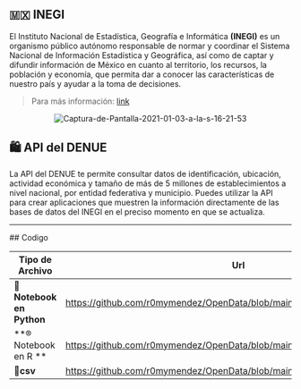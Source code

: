 ## 🇲🇽 INEGI

El Instituto Nacional de Estadística, Geografía e Informática **(INEGI)** es un organismo público autónomo responsable de normar y coordinar el Sistema Nacional de Información Estadística y Geográfica, así como de captar y difundir información de México en cuanto al territorio, los recursos, la población y economía, que permita dar a conocer las características de nuestro país y ayudar a la toma de decisiones. 

> Para más información: [link](https://www.inegi.org.mx/inegi/quienes_somos.html)


<center>
<img src="https://i.ibb.co/xsTY3jk/Captura-de-Pantalla-2021-01-03-a-la-s-16-21-53.png" alt="Captura-de-Pantalla-2021-01-03-a-la-s-16-21-53" border="0">
</center>

## 🛍️ API del **DENUE**
La API del DENUE te permite consultar datos de identificación, ubicación, actividad económica y tamaño de más de 5 millones de establecimientos a nivel nacional, por entidad federativa y municipio. Puedes utilizar la API para crear aplicaciones que muestren la información directamente de las bases de datos del INEGI en el preciso momento en que se actualiza.

---

## Codigo

Tipo de Archivo | Url 
---|---
**🐍Notebook en Python** | https://github.com/r0mymendez/OpenData/blob/main/Mx/OpenDataMexico.ipynb
**® Notebook en R ** | https://github.com/r0mymendez/OpenData/blob/main/Mx/OpenDataMexico.Rmd
**📁csv** | https://github.com/r0mymendez/OpenData/blob/main/Mx/comercios_mx.csv.zip

